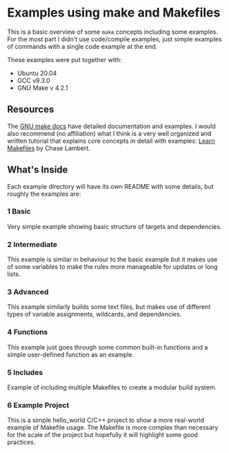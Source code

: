 # Examples using make and Makefiles

This is a basic overview of some ``make`` concepts including some examples. For
the most part I didn't use code/compile examples, just simple examples of
commands with a single code example at the end.

These examples were put together with:
- Ubuntu 20.04
- GCC v9.3.0
- GNU Make v 4.2.1


## Resources

The
[GNU make docs](https://www.gnu.org/software/make/manual/html_node/index.html#Top)
have detailed documentation and examples. I would also recommend (no affiliation)
what I think is a very well organized and written tutorial that explains core
concepts in detail with examples: [Learn Makefiles](https://makefiletutorial.com/)
by Chase Lambert.


## What's Inside

Each example directory will have its own README with some details, but roughly
the examples are:

### 1 Basic

Very simple example showing basic structure of targets and dependencies.

### 2 Intermediate

This example is similar in behaviour to the basic example but it makes use of
some variables to make the rules more manageable for updates or long lists.

### 3 Advanced

This example similarly builds some text files, but makes use of different types
of variable assignments, wildcards, and dependencies.

### 4 Functions

This example just goes through some common built-in functions and a simple
user-defined function as an example.

### 5 Includes

Example of including multiple Makefiles to create a modular build system.

### 6 Example Project

This is a simple hello_world C/C++ project to show a more real-world example of
Makefile usage. The Makefile is more complex than necessary for the scale of
the project but hopefully it will highlight some good practices.
